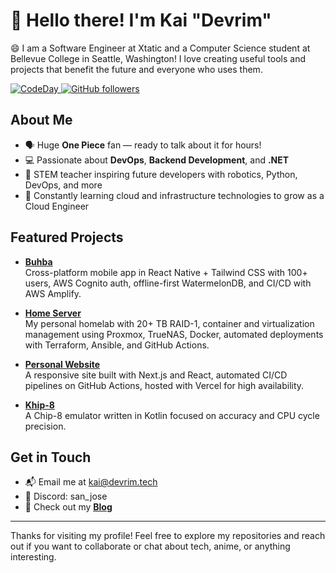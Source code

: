 # :wave: Hello there! I'm Kai "Devrim"

:smile: I am a Software Engineer at Xtatic and a Computer Science student at Bellevue College in Seattle, Washington! I love creating useful tools and projects that benefit the future and everyone who uses them.

<p align="left">
  <a href="https://www.xtatic.org/">
    <img src="https://img.shields.io/badge/SWE%20At-Xtatic-orange" alt="CodeDay" />
  </a>
  <a href="https://github.com/KaiDevrim?tab=followers">
    <img alt="GitHub followers" src="https://img.shields.io/github/followers/KaiDevrim?color=green&logo=github" />
  </a>
</p>

## About Me

- 🗣️ Huge **One Piece** fan — ready to talk about it for hours!
- :computer: Passionate about **DevOps**, **Backend Development**, and **.NET**
- 🐧 STEM teacher inspiring future developers with robotics, Python, DevOps, and more
- 🚀 Constantly learning cloud and infrastructure technologies to grow as a Cloud Engineer

## Featured Projects

- [**Buhba**](https://github.com/kaidevrim/buhba)  
  Cross-platform mobile app in React Native + Tailwind CSS with 100+ users, AWS Cognito auth, offline-first WatermelonDB, and CI/CD with AWS Amplify.

- [**Home Server**](https://dash.dvr.im)  
  My personal homelab with 20+ TB RAID-1, container and virtualization management using Proxmox, TrueNAS, Docker, automated deployments with Terraform, Ansible, and GitHub Actions.

- [**Personal Website**](https://github.com/devrimtech/devrim.tech)  
  A responsive site built with Next.js and React, automated CI/CD pipelines on GitHub Actions, hosted with Vercel for high availability.

- [**Khip-8**](https://github.com/KaiDevrim/Khip-8)  
  A Chip-8 emulator written in Kotlin focused on accuracy and CPU cycle precision.

## Get in Touch

- 📬 Email me at kai@devrim.tech  
- 💬 Discord: san_jose  
- :newspaper: Check out my **[Blog](https://devrim.tech/blog)**  

---

Thanks for visiting my profile! Feel free to explore my repositories and reach out if you want to collaborate or chat about tech, anime, or anything interesting.

